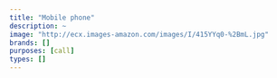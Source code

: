 ```yaml
---
title: "Mobile phone"
description: ~
image: "http://ecx.images-amazon.com/images/I/415YYq0-%2BmL.jpg"
brands: []
purposes: [call]
types: []
---
```

